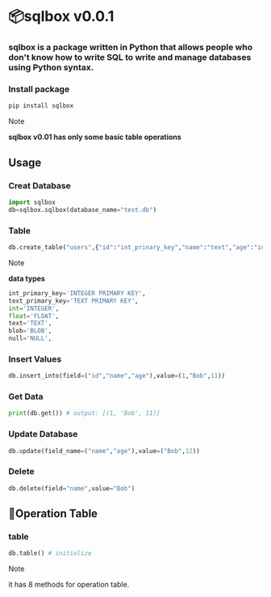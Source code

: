 # 📦sqlbox v0.0.1
### sqlbox is a package written in Python that allows people who don't know how to write SQL to write and manage databases using Python syntax.
### Install package
```py
pip install sqlbox
```
> [!NOTE]
> **sqlbox v0.01 has only some basic table operations**
## Usage
### Creat Database
```py
import sqlbox
db=sqlbox.sqlbox(database_name="test.db")
```
### Table
```py
db.create_table("users",{"id":"int_prinary_key","name":"text","age":"int"})
```
> [!NOTE]
> **data types**<br>
> ```py
> int_primary_key='INTEGER PRIMARY KEY', 
> text_primary_key='TEXT PRIMARY KEY',
> int='INTEGER',
> float='FLOAT',
> text='TEXT',
> blob='BLOB',
> null='NULL', 
### Insert Values
```py
db.insert_into(field=("id","name","age"),value=(1,"Bob",11))
```
### Get Data
```py
print(db.get()) # output: [(1, 'Bob', 11)]
```
### Update Database
```py
db.update(field_name=("name","age"),value=("Bob",12))
```
### Delete
```py
db.delete(field="name",value="Bob")
```
## 📃Operation Table
### table 
```py
db.table() # initialize
```
> [!NOTE]
> it has 8 methods for operation table.
